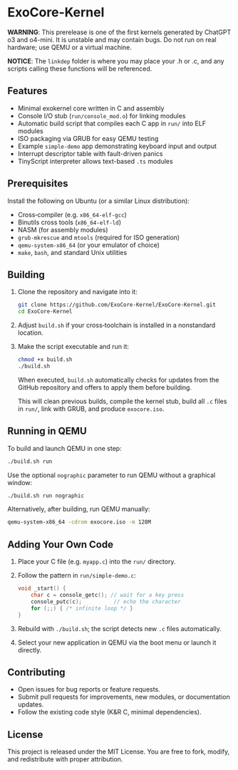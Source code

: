 # ExoCore-Kernel

**WARNING**: This prerelease is one of the first kernels generated by ChatGPT o3 and o4-mini. It is unstable and may contain bugs. Do not run on real hardware; use QEMU or a virtual machine.

**NOTICE**: The `linkdep` folder is where you may place your .h or .c, and any scripts calling these functions will be referenced.

## Features

* Minimal exokernel core written in C and assembly
* Console I/O stub (`run/console_mod.o`) for linking modules
* Automatic build script that compiles each C app in `run/` into ELF modules
* ISO packaging via GRUB for easy QEMU testing
* Example `simple-demo` app demonstrating keyboard input and output
* Interrupt descriptor table with fault-driven panics
* TinyScript interpreter allows text-based `.ts` modules

## Prerequisites

Install the following on Ubuntu (or a similar Linux distribution):

* Cross‑compiler (e.g. `x86_64-elf-gcc`)
* Binutils cross tools (`x86_64-elf-ld`)
* NASM (for assembly modules)
* `grub-mkrescue` and `mtools` (required for ISO generation)
* `qemu-system-x86_64` (or your emulator of choice)
* `make`, `bash`, and standard Unix utilities

## Building

1. Clone the repository and navigate into it:

   ```bash
   git clone https://github.com/ExoCore-Kernel/ExoCore-Kernel.git
   cd ExoCore-Kernel
   ```

2. Adjust `build.sh` if your cross‑toolchain is installed in a nonstandard location.

3. Make the script executable and run it:

   ```bash
   chmod +x build.sh
   ./build.sh
   ```

   When executed, `build.sh` automatically checks for updates from the GitHub repository and offers to apply them before building.

   This will clean previous builds, compile the kernel stub, build all `.c` files in `run/`, link with GRUB, and produce `exocore.iso`.

## Running in QEMU

To build and launch QEMU in one step:

```bash
./build.sh run
```

Use the optional `nographic` parameter to run QEMU without a graphical window:

```bash
./build.sh run nographic
```

Alternatively, after building, run QEMU manually:

```bash
qemu-system-x86_64 -cdrom exocore.iso -m 128M
```

## Adding Your Own Code

1. Place your C file (e.g. `myapp.c`) into the `run/` directory.
2. Follow the pattern in `run/simple-demo.c`:

   ```c
   void _start() {
       char c = console_getc(); // wait for a key press
       console_putc(c);          // echo the character
       for (;;) { /* infinite loop */ }
   }
   ```
3. Rebuild with `./build.sh`; the script detects new `.c` files automatically.
4. Select your new application in QEMU via the boot menu or launch it directly.

## Contributing

* Open issues for bug reports or feature requests.
* Submit pull requests for improvements, new modules, or documentation updates.
* Follow the existing code style (K\&R C, minimal dependencies).

## License

This project is released under the MIT License. You are free to fork, modify, and redistribute with proper attribution.
